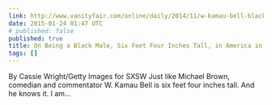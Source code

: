 ```yaml
---
link: http://www.vanityfair.com/online/daily/2014/11/w-kamau-bell-black-in-america
date: 2015-01-24 01:47 UTC
# published: false
published: true
title: On Being a Black Male, Six Feet Four Inches Tall, in America in 2014
tags: []
---
```


By Cassie Wright/Getty Images for SXSW
Just like Michael Brown, comedian and commentator W. Kamau Bell is six feet four inches tall. And he knows it.
I am…
